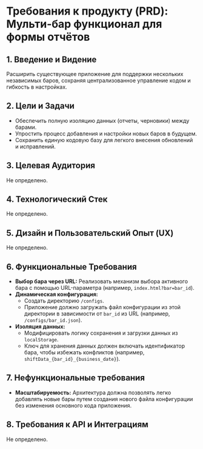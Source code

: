 # Требования к продукту (PRD): Мульти-бар функционал для формы отчётов

## 1. Введение и Видение

Расширить существующее приложение для поддержки нескольких независимых баров, сохраняя централизованное управление кодом и гибкость в настройках.

## 2. Цели и Задачи

- Обеспечить полную изоляцию данных (отчеты, черновики) между барами.
- Упростить процесс добавления и настройки новых баров в будущем.
- Сохранить единую кодовую базу для легкого внесения обновлений и исправлений.

## 3. Целевая Аудитория

Не определено.

## 4. Технологический Стек

Не определено.

## 5. Дизайн и Пользовательский Опыт (UX)

Не определено.

## 6. Функциональные Требования

- **Выбор бара через URL:** Реализовать механизм выбора активного бара с помощью URL-параметра (например, `index.html?bar=bar_id`).
- **Динамическая конфигурация:**
    - Создать директорию `/configs`.
    - Приложение должно загружать файл конфигурации из этой директории в зависимости от `bar_id` из URL (например, `/configs/bar_id.json`).
- **Изоляция данных:**
    - Модифицировать логику сохранения и загрузки данных из `localStorage`.
    - Ключ для хранения данных должен включать идентификатор бара, чтобы избежать конфликтов (например, `shiftData_{bar_id}_{business_date}`).

## 7. Нефункциональные требования

- **Масштабируемость:** Архитектура должна позволять легко добавлять новые бары путем создания нового файла конфигурации без изменения основного кода приложения.

## 8. Требования к API и Интеграциям

Не определено.
